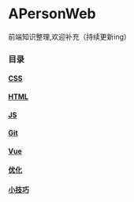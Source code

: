 # APersonWeb
前端知识整理,欢迎补充（持续更新ing）

### 目录

#### [CSS](CSS/README.md)

#### [HTML](HTML/README.md)

#### [JS](JS/README.md)

#### [Git](Git/README.md)

#### [Vue](Vue/README.md)

#### [优化](优化/README.md)

#### [小技巧](小技巧/README.md)
